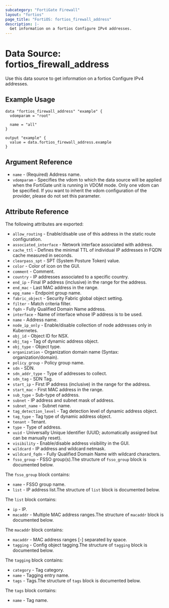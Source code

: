 ```yaml
---
subcategory: "FortiGate Firewall"
layout: "fortios"
page_title: "FortiOS: fortios_firewall_address"
description: |-
  Get information on a fortios Configure IPv4 addresses.
---
```


# Data Source: fortios_firewall_address
Use this data source to get information on a fortios Configure IPv4 addresses.


## Example Usage

```hcl
data "fortios_firewall_address" "example" {
  vdomparam = "root"

  name = "all"
}

output "example" {
  value = data.fortios_firewall_address.example
}
```

## Argument Reference

* `name` - (Required) Address name.
* `vdomparam` - Specifies the vdom to which the data source will be applied when the FortiGate unit is running in VDOM mode. Only one vdom can be specified. If you want to inherit the vdom configuration of the provider, please do not set this parameter.

## Attribute Reference

The following attributes are exported:

* `allow_routing` - Enable/disable use of this address in the static route configuration.
* `associated_interface` - Network interface associated with address.
* `cache_ttl` - Defines the minimal TTL of individual IP addresses in FQDN cache measured in seconds.
* `clearpass_spt` - SPT (System Posture Token) value.
* `color` - Color of icon on the GUI.
* `comment` - Comment.
* `country` - IP addresses associated to a specific country.
* `end_ip` - Final IP address (inclusive) in the range for the address.
* `end_mac` - Last MAC address in the range.
* `epg_name` - Endpoint group name.
* `fabric_object` - Security Fabric global object setting.
* `filter` - Match criteria filter.
* `fqdn` - Fully Qualified Domain Name address.
* `interface` - Name of interface whose IP address is to be used.
* `name` - Address name.
* `node_ip_only` - Enable/disable collection of node addresses only in Kubernetes.
* `obj_id` - Object ID for NSX.
* `obj_tag` - Tag of dynamic address object.
* `obj_type` - Object type.
* `organization` - Organization domain name (Syntax: organization/domain).
* `policy_group` - Policy group name.
* `sdn` - SDN.
* `sdn_addr_type` - Type of addresses to collect.
* `sdn_tag` - SDN Tag.
* `start_ip` - First IP address (inclusive) in the range for the address.
* `start_mac` - First MAC address in the range.
* `sub_type` - Sub-type of address.
* `subnet` - IP address and subnet mask of address.
* `subnet_name` - Subnet name.
* `tag_detection_level` - Tag detection level of dynamic address object.
* `tag_type` - Tag type of dynamic address object.
* `tenant` - Tenant.
* `type` - Type of address.
* `uuid` - Universally Unique Identifier (UUID; automatically assigned but can be manually reset).
* `visibility` - Enable/disable address visibility in the GUI.
* `wildcard` - IP address and wildcard netmask.
* `wildcard_fqdn` - Fully Qualified Domain Name with wildcard characters.
* `fsso_group` - FSSO group(s).The structure of `fsso_group` block is documented below.

The `fsso_group` block contains:

* `name` - FSSO group name.
* `list` - IP address list.The structure of `list` block is documented below.

The `list` block contains:

* `ip` - IP.
* `macaddr` - Multiple MAC address ranges.The structure of `macaddr` block is documented below.

The `macaddr` block contains:

* `macaddr` - MAC address ranges <start>[-<end>] separated by space.
* `tagging` - Config object tagging.The structure of `tagging` block is documented below.

The `tagging` block contains:

* `category` - Tag category.
* `name` - Tagging entry name.
* `tags` - Tags.The structure of `tags` block is documented below.

The `tags` block contains:

* `name` - Tag name.
